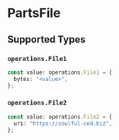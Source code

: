 # PartsFile


## Supported Types

### `operations.File1`

```typescript
const value: operations.File1 = {
  bytes: "<value>",
};
```

### `operations.File2`

```typescript
const value: operations.File2 = {
  uri: "https://soulful-cod.biz",
};
```

